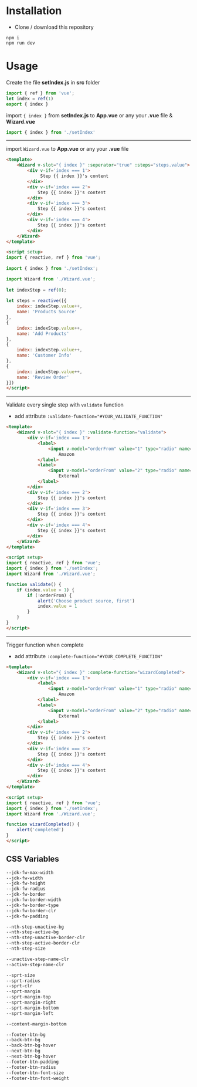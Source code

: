 # Installation
- Clone / download this repository

```
npm i
npm run dev
```

# Usage
Create the file **setIndex.js** in **src** folder

```javascript
import { ref } from 'vue';
let index = ref(1)
export { index }
```


import `{ index }` from **setIndex.js** to **App.vue** or any your **.vue** file & **Wizard.vue** 

```javascript
import { index } from './setIndex'
```
------------
import `Wizard.vue` to **App.vue** or any your **.vue** file
```html
<template>
    <Wizard v-slot="{ index }" :seperator="true" :steps="steps.value">
        <div v-if='index === 1'>
             Step {{ index }}'s content
        </div> 
        <div v-if='index === 2'>
            Step {{ index }}'s content
        </div>
        <div v-if='index === 3'>
            Step {{ index }}'s content
        </div>
        <div v-if='index === 4'>
            Step {{ index }}'s content
        </div>
    </Wizard>
</template>

<script setup>
import { reactive, ref } from 'vue';
    
import { index } from './setIndex';

import Wizard from './Wizard.vue';
    
let indexStep = ref(0);
    
let steps = reactive([{
    index: indexStep.value++,
    name: 'Products Source'
},
{
    index: indexStep.value++, 
    name: 'Add Products'
},
{
    index: indexStep.value++,
    name: 'Customer Info'
},
{
    index: indexStep.value++,
    name: 'Review Order'
}])
</script>
```


------------

Validate every single step with `validate` function
- add attribute `:validate-function="#YOUR_VALIDATE_FUNCTION"`

```html
<template>
    <Wizard v-slot="{ index }" :validate-function="validate">
        <div v-if='index === 1'>
            <label>
                <input v-model="orderFrom" value="1" type="radio" name="test" />
                    Amazon
            </label>
            <label>
                <input v-model="orderFrom" value="2" type="radio" name="test"/>
                    External
            </label>
        </div>
        <div v-if='index === 2'>
            Step {{ index }}'s content
        </div>
        <div v-if='index === 3'>
            Step {{ index }}'s content
        </div>
        <div v-if='index === 4'>
            Step {{ index }}'s content
        </div>
    </Wizard>
</template>

<script setup>
import { reactive, ref } from 'vue';
import { index } from './setIndex';
import Wizard from './Wizard.vue';

function validate() {
    if (index.value > 1) {
        if (!orderFrom) {
            alert('Choose product source, first')
            index.value = 1
        }
    }
}
</script>
```

------------

Trigger function when complete
- add attribute `:complete-function="#YOUR_COMPLETE_FUNCTION"`

```html
<template>
    <Wizard v-slot="{ index }" :complete-function="wizardCompleted">
        <div v-if='index === 1'>
            <label>
                <input v-model="orderFrom" value="1" type="radio" name="test" />
                    Amazon
            </label>
            <label>
                <input v-model="orderFrom" value="2" type="radio" name="test"/>
                    External
            </label>
        </div>
        <div v-if='index === 2'>
            Step {{ index }}'s content
        </div>
        <div v-if='index === 3'>
            Step {{ index }}'s content
        </div>
        <div v-if='index === 4'>
            Step {{ index }}'s content
        </div>
    </Wizard>
</template>

<script setup>
import { reactive, ref } from 'vue';
import { index } from './setIndex';
import Wizard from './Wizard.vue';

function wizardCompleted() {
    alert('completed')
}
</script>
```

## CSS Variables
```css
--jdk-fw-max-width
--jdk-fw-width
--jdk-fw-height
--jdk-fw-radius
--jdk-fw-border
--jdk-fw-border-width
--jdk-fw-border-type
--jdk-fw-border-clr
--jdk-fw-padding

--nth-step-unactive-bg
--nth-step-active-bg
--nth-step-unactive-border-clr
--nth-step-active-border-clr
--nth-step-size

--unactive-step-name-clr
--active-step-name-clr

--sprt-size
--sprt-radius
--sprt-clr
--sprt-margin
--sprt-margin-top
--sprt-margin-right
--sprt-margin-bottom
--sprt-margin-left

--content-margin-bottom

--footer-btn-bg
--back-btn-bg
--back-btn-bg-hover
--next-btn-bg
--next-btn-bg-hover
--footer-btn-padding
--footer-btn-radius
--footer-btn-font-size
--footer-btn-font-weight
```